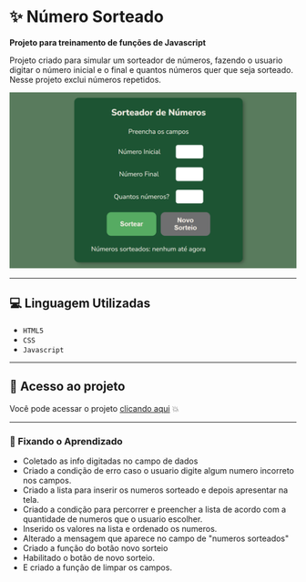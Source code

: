 # :sparkles: Número Sorteado

**Projeto para treinamento de funções de Javascript**

Projeto criado para simular um sorteador de números, fazendo o usuario digitar o número inicial e o final e quantos números quer que seja sorteado. Nesse projeto exclui números repetidos.

![Sorteador-de-numeros](assets/sorteador-numeros.png)

---

## :computer: Linguagem Utilizadas

- `HTML5`
- `CSS`
- `Javascript`

---

## 📁 Acesso ao projeto

Você pode acessar o projeto [clicando aqui](https://numero-sorteado-puce.vercel.app/) :collision:

---

### :brain: Fixando o Aprendizado

- Coletado as info digitadas no campo de dados
- Criado a condição de erro caso o usuario digite algum numero incorreto nos campos.
- Criado a lista para inserir os numeros sorteado e depois apresentar na tela.
- Criado a condição para percorrer e preencher a lista de acordo com a quantidade de numeros que o usuario escolher.
- Inserido os valores na lista e ordenado os numeros.
- Alterado a mensagem que aparece no campo de "numeros sorteados"
- Criado a função do botão novo sorteio
- Habilitado o botão de novo sorteio.
- E criado a função de limpar os campos.
